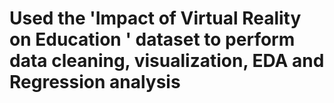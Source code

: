 # Used the 'Impact of Virtual Reality on Education ' dataset to perform data cleaning, visualization, EDA and Regression analysis
